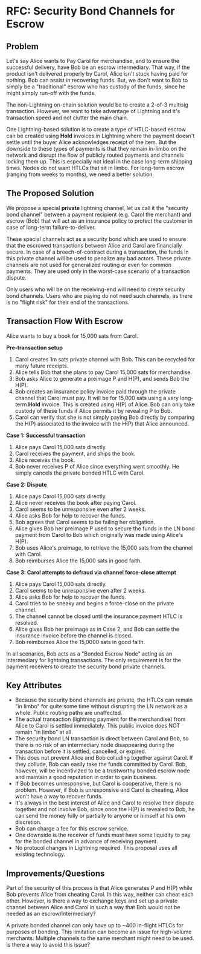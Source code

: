 # RFC: Security Bond Channels for Escrow

## Problem

Let's say Alice wants to Pay Carol for merchandise, and to ensure the successful delivery, have Bob be an escrow intermediary.  That way, if the product isn't delivered properly by Carol, Alice isn't stuck having paid for nothing. Bob can assist in recovering funds. But, we don't want to Bob to simply be a "traditional" escrow who has custody of the funds, since he might simply run-off with the funds.

The non-Lightning on-chain solution would be to create a 2-of-3 multisig transaction. However, we want to take advantage of Lightning and it's transaction speed and not clutter the main chain.

One Lightning-based solution is to create a type of HTLC-based escrow can be created using **Hold** invoices in Lightning where the payment doesn't settle until the buyer Alice acknowledges receipt of the item. But the downside to these types of payments is that they remain in-limbo on the network and disrupt the flow of publicly routed payments and channels locking them up. This is especially not ideal in the case long-term shipping times. Nodes do not want HTLCs that sit in limbo. For long-term escrow (ranging from weeks to months), we need a better solution.

## The Proposed Solution

We propose a special **private** lightning channel, let us call it the "security bond channel" between a payment recipient (e.g. Carol the merchant) and escrow (Bob) that will act as an insurance policy to protect the customer in case of long-term failure-to-deliver. 

These special channels act as a security bond which are used to ensure that the escrowed transactions between Alice and Carol are financially secure. In case of a breech-of-contract during a transaction, the funds in this private channel will be used to penalize any bad actors. These private channels are not used for generalized routing or even for common payments. They are used only in the worst-case scenario of a transaction dispute.

Only users who will be on the receiving-end will need to create security bond channels. Users  who are paying do not need such channels, as there is no "flight risk" for their end of the transactions. 

## Transaction Flow With Escrow

Alice wants to buy a book for 15,000 sats from Carol.

**Pre-transaction setup**

1. Carol creates 1m sats private channel with Bob. This can be recycled for many future receipts.
1. Alice tells Bob that she plans to pay Carol 15,000 sats for merchandise.
1. Bob asks Alice to generate a preimage P and H(P), and sends Bob the H(P).
1. Bob creates an insurance policy invoice paid through the private channel that Carol must pay. It will be for 15,000 sats using a very long-term **Hold** invoice. This is created using H(P) of Alice. Bob can only take custody of these funds if Alice permits it by revealing P to Bob.
1. Carol can verify that she is not simply paying Bob directly by comparing the H(P) associated to the invoice with the H(P) that Alice announced.

**Case 1: Successful transaction**

1. Alice pays Carol 15,000 sats directly. 
1. Carol receives the payment, and ships the book.
1. Alice receives the book.
1. Bob never receives P of Alice since everything went smoothly. He simply cancels the private bonded HTLC with Carol.

**Case 2: Dispute**

1. Alice pays Carol 15,000 sats directly. 
1. Alice never receives the book after paying Carol.
1. Carol seems to be unresponsive even after 2 weeks.
1. Alice asks Bob for help to recover the funds.
1. Bob agrees that Carol seems to be failing her obligation.
1. Alice gives Bob her preimage P used to secure the funds in the LN bond payment from Carol to Bob which originally was made using Alice's H(P).
1. Bob uses Alice's preimage, to retrieve the 15,000 sats from the channel with Carol.
1. Bob reimburses Alice the 15,000 sats in good faith.

**Case 3: Carol attempts to defraud via channel force-close attempt**

1. Alice pays Carol 15,000 sats directly. 
1. Carol seems to be unresponsive even after 2 weeks.
1. Alice asks Bob for help to recover the funds.
1. Carol tries to be sneaky and begins a force-close on the private channel.
1. The channel cannot be closed until the insurance payment HTLC is resolved.
1. Alice gives Bob her preimage as in Case 2, and Bob can settle the insurance invoice before the channel is closed.
1. Bob reimburses Alice the 15,0000 sats in good faith.

In all scenarios, Bob acts as a "Bonded Escrow Node" acting as an intermediary for lightning transactions. The only requirement is for the payment receivers to create the security bond private channels.

## Key Attributes

- Because the security bond channels are private, the HTLCs can remain "in limbo" for quite some time without disrupting the LN network as a whole. Public routing paths are unaffected.
- The actual transaction (lightning payment for the merchandise) from Alice to Carol is settled immediately. This public invoice does NOT remain "in limbo" at all.
- The security bond LN transaction is direct between Carol and Bob, so there is no risk of an intermediary node disappearing during the transaction before it is settled, cancelled, or expired.
- This does not prevent Alice and Bob colluding together against Carol. If they collude, Bob can easily take the funds committed by Carol. Bob, however, will be incentivized to be a trustworthy bonded escrow node and maintain a good reputation in order to gain business.
- If Bob becomes unresponsive, but Carol is cooperative, there is no problem. However, if Bob is unresponsive and Carol is cheating, Alice won't have a way to recover funds.
- It's always in the best interest of Alice and Carol to resolve their dispute together and not involve Bob, since once the H(P) is revealed to Bob, he can send the money fully or partially to anyone or himself at his own discretion.
- Bob can charge a fee for this escrow service.
- One downside is the receiver of funds must have some liquidity to pay for the bonded channel in advance of receiving payment.
- No protocol changes in Lightning required. This proposal uses all existing technology.

## Improvements/Questions

Part of the security of this process is that Alice generates P and H(P) while Bob prevents Alice from cheating Carol. In this way, neither can cheat each other. However, is there a way to exchange keys and set up a private channel between Alice and Carol in such a way that Bob would not be needed as an escrow/intermediary?

A private bonded channel can only have up to ~400 in-flight HTLCs for purposes of bonding. This limitation can become an issue for high-volume merchants. Multiple channels to the same merchant might need to be used. Is there a way to avoid this issue?

